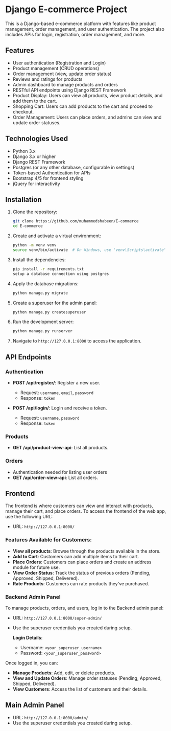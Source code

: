 
# Django E-commerce Project

This is a Django-based e-commerce platform with features like product management, order management, and user authentication. The project also includes APIs for login, registration, order management, and more.

## Features

- User authentication (Registration and Login)
- Product management (CRUD operations)
- Order management (view, update order status)
- Reviews and ratings for products
- Admin dashboard to manage products and orders
- RESTful API endpoints using Django REST Framework
- Product Display: Users can view all products, view product details, and add them to the cart.
- Shopping Cart: Users can add products to the cart and proceed to checkout.
- Order Management: Users can place orders, and admins can view and update order statuses.

## Technologies Used

- Python 3.x
- Django 3.x or higher
- Django REST Framework
- Postgres (or any other database, configurable in settings)
- Token-based Authentication for APIs
- Bootstrap 4/5 for frontend styling
- jQuery for interactivity

## Installation

1. Clone the repository:
   ```bash
   git clone https://github.com/muhammedshabeen/E-commerce
   cd E-commerce
   ```

2. Create and activate a virtual environment:
   ```bash
   python -m venv venv
   source venv/bin/activate  # On Windows, use 'venv\Scripts\activate'
   ```

3. Install the dependencies:
   ```bash
   pip install -r requirements.txt
   setup a database connection using postgres
   ```

4. Apply the database migrations:
   ```bash
   python manage.py migrate
   ```

5. Create a superuser for the admin panel:
   ```bash
   python manage.py createsuperuser
   ```

6. Run the development server:
   ```bash
   python manage.py runserver
   ```

7. Navigate to `http://127.0.0.1:8000` to access the application.

## API Endpoints

### Authentication

- **POST /api/register/**: Register a new user.
    - Request: `username`, `email`, `password`
    - Response: `token`

- **POST /api/login/**: Login and receive a token.
    - Request: `username`, `password`
    - Response: `token`

### Products

- **GET /api/product-view-api**: List all products.


### Orders
- Authentication needed for listing user orders
- **GET /api/order-view-api**: List all orders.

## Frontend

The frontend is where customers can view and interact with products, manage their cart, and place orders. To access the frontend of the web app, use the following URL:

- URL: `http://127.0.0.1:8000/`
  
### Features Available for Customers:
- **View all products**: Browse through the products available in the store.
- **Add to Cart**: Customers can add multiple items to their cart.
- **Place Orders**: Customers can place orders and create an address module for future use.
- **View Order Status**: Track the status of previous orders (Pending, Approved, Shipped, Delivered).
- **Rate Products**: Customers can rate products they've purchased.


###  Backend Admin Panel
To manage products, orders, and users, log in to the Backend admin panel:

- URL: `http://127.0.0.1:8000/super-admin/`
- Use the superuser credentials you created during setup.
  
  **Login Details**:
  - Username: `<your_superuser_username>`
  - Password: `<your_superuser_password>`

Once logged in, you can:
- **Manage Products**: Add, edit, or delete products.
- **View and Update Orders**: Manage order statuses (Pending, Approved, Shipped, Delivered).
- **View Customers**: Access the list of customers and their details.



## Main Admin Panel

- URL: `http://127.0.0.1:8000/admin/`
- Use the superuser credentials you created during setup.

